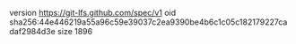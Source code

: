 version https://git-lfs.github.com/spec/v1
oid sha256:44e446219a55a96c59e39037c2ea9390be4b6c1c05c182179227cadaf2984d3e
size 1896
